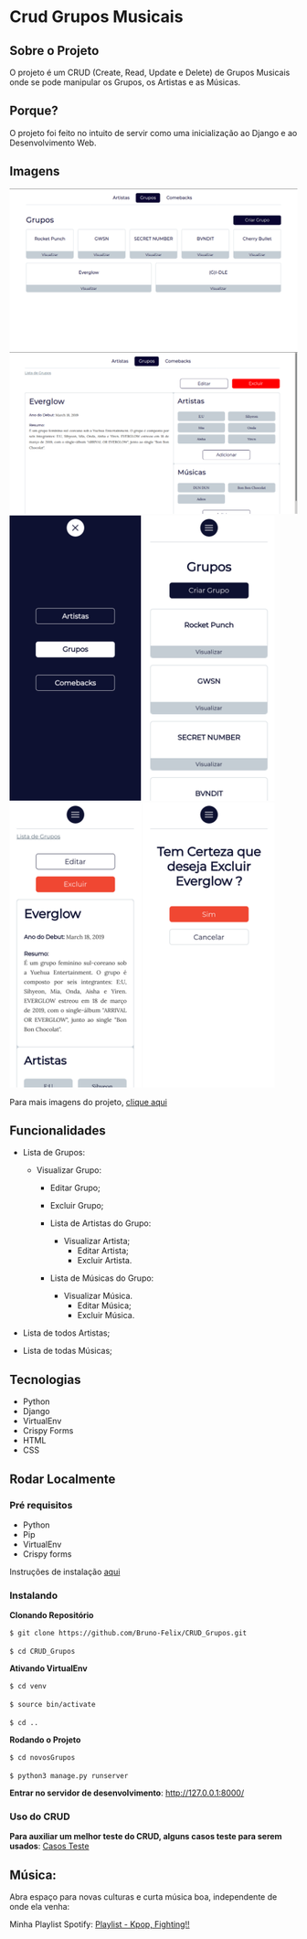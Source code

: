 # Crud Grupos Musicais


## Sobre o Projeto

O projeto é um CRUD (Create, Read, Update e Delete) de Grupos Musicais onde se pode manipular os Grupos, os Artistas e as Músicas.


## Porque?

O projeto foi feito no intuito de servir como uma inicialização ao Django e ao Desenvolvimento Web.


## Imagens

![Preview-Screens](https://github.com/Bruno-Felix/CRUD_Grupos/blob/master/novosGrupos/static/img/listaDeGrupos.png) 
![Preview-Screens](https://github.com/Bruno-Felix/CRUD_Grupos/blob/master/novosGrupos/static/img/visualizarGrupo.png)
<img src="https://github.com/Bruno-Felix/CRUD_Grupos/blob/master/novosGrupos/static/img/menuMobile.png" width="230">
<img src="https://github.com/Bruno-Felix/CRUD_Grupos/blob/master/novosGrupos/static/img/listaDeGruposMobile.png" width="230">
<img src="https://github.com/Bruno-Felix/CRUD_Grupos/blob/master/novosGrupos/static/img/visualizarGrupoMobile.png" width="230">
<img src="https://github.com/Bruno-Felix/CRUD_Grupos/blob/master/novosGrupos/static/img/excluirGrupoMobile.png" width="230">

Para mais imagens do projeto, [clique aqui](https://drive.google.com/drive/folders/13_F1q7Dy3HBfuFGxwfPXQfPnM9hpzg1u?usp=sharing)


## Funcionalidades

* Lista de Grupos:

  * Visualizar Grupo:
     * Editar Grupo;
     * Excluir Grupo;
     * Lista de Artistas do Grupo:
     
       * Visualizar Artista;
          * Editar Artista;
          * Excluir Artista.
     * Lista de Músicas do Grupo:
     
       * Visualizar Música.
            * Editar Música;
            * Excluir Música.
            
* Lista de todos Artistas;
* Lista de todas Músicas;
      

## Tecnologias

* Python
* Django
* VirtualEnv
* Crispy Forms
* HTML
* CSS


## Rodar Localmente

### Pré requisitos

- Python
- Pip
- VirtualEnv
- Crispy forms

Instruções de instalação [aqui](https://github.com/Bruno-Felix/CRUD_Grupos/wiki/Pre-Requisitos)

### Instalando

**Clonando Repositório**

```
$ git clone https://github.com/Bruno-Felix/CRUD_Grupos.git

$ cd CRUD_Grupos
```

**Ativando VirtualEnv**

```
$ cd venv

$ source bin/activate

$ cd ..
```

**Rodando o Projeto**

```
$ cd novosGrupos

$ python3 manage.py runserver
```
**Entrar no servidor de desenvolvimento**: http://127.0.0.1:8000/

### Uso do CRUD

**Para auxiliar um melhor teste do CRUD, alguns casos teste para serem usados**: [Casos Teste](https://github.com/Bruno-Felix/CRUD_Grupos/wiki/Grupos) 


## Música:

Abra espaço para novas culturas e curta música boa, independente de onde ela venha:

Minha Playlist Spotify: [Playlist - Kpop, Fighting!!](https://open.spotify.com/playlist/3S7MGGfPYJ0vRhII5Mj7t3?si=6b8F4Bf8SKmDbzrEY7jV9w) 
